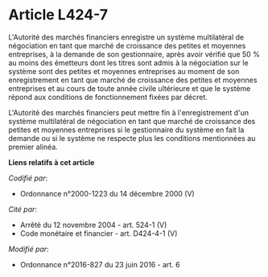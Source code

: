 # Article L424-7

L'Autorité des marchés financiers enregistre un système multilatéral de négociation en tant que marché de croissance des
petites et moyennes entreprises, à la demande de son gestionnaire, après avoir vérifié que 50 % au moins des émetteurs dont
les titres sont admis à la négociation sur le système sont des petites et moyennes entreprises au moment de son
enregistrement en tant que marché de croissance des petites et moyennes entreprises et au cours de toute année civile
ultérieure et que le système répond aux conditions de fonctionnement fixées par décret. 

L'Autorité des marchés financiers peut mettre fin à l'enregistrement d'un système multilatéral de négociation en tant que
marché de croissance des petites et moyennes entreprises si le gestionnaire du système en fait la demande ou si le système ne
respecte plus les conditions mentionnées au premier alinéa.

**Liens relatifs à cet article**

_Codifié par_:

  - Ordonnance n°2000-1223 du 14 décembre 2000 (V)

_Cité par_:

  - Arrêté du 12 novembre 2004 - art. 524-1 (V)
  - Code monétaire et financier - art. D424-4-1 (V)

_Modifié par_:

  - Ordonnance n°2016-827 du 23 juin 2016 - art. 6
